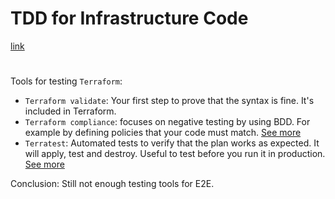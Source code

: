 # TDD for Infrastructure Code

[link](https://www.hashicorp.com/resources/tdd-for-infrastructure-code)

#

Tools for testing `Terraform`:

- `Terraform validate`: Your first step to prove that the syntax is fine. It's included in Terraform.
- `Terraform compliance`: focuses on negative testing by using BDD.
  For example by defining policies that your code must match. [See more](https://github.com/eerkunt/terraform-compliance)
- `Terratest`: Automated tests to verify that the plan works as expected. It will apply, test and destroy. Useful to test before you run it in production.
  [See more](https://github.com/gruntwork-io/terratest)

Conclusion: Still not enough testing tools for E2E.
